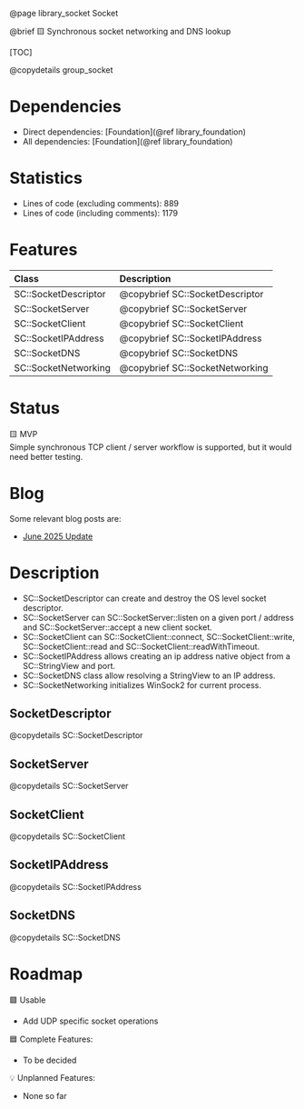@page library_socket Socket

@brief 🟨 Synchronous socket networking and DNS lookup

[TOC]

@copydetails group_socket

# Dependencies
- Direct dependencies: [Foundation](@ref library_foundation)
- All dependencies: [Foundation](@ref library_foundation)

# Statistics
- Lines of code (excluding comments): 889
- Lines of code (including comments): 1179

# Features
| Class                     | Description
|:--------------------------|:----------------------------------|
| SC::SocketDescriptor      | @copybrief SC::SocketDescriptor   |
| SC::SocketServer          | @copybrief SC::SocketServer       |
| SC::SocketClient          | @copybrief SC::SocketClient       |
| SC::SocketIPAddress       | @copybrief SC::SocketIPAddress    |
| SC::SocketDNS             | @copybrief SC::SocketDNS          |
| SC::SocketNetworking      | @copybrief SC::SocketNetworking   |

# Status

🟨 MVP  
Simple synchronous TCP client / server workflow is supported, but it would need better testing.  

# Blog

Some relevant blog posts are:

- [June 2025 Update](https://pagghiu.github.io/site/blog/2025-06-30-SaneCppLibrariesUpdate.html)

# Description
- SC::SocketDescriptor can create and destroy the OS level socket descriptor.
- SC::SocketServer can SC::SocketServer::listen on a given port / address and SC::SocketServer::accept a new client socket.
- SC::SocketClient can SC::SocketClient::connect, SC::SocketClient::write, SC::SocketClient::read and SC::SocketClient::readWithTimeout.
- SC::SocketIPAddress allows creating an ip address native object from a SC::StringView and port.
- SC::SocketDNS class allow resolving a StringView to an IP address.
- SC::SocketNetworking initializes WinSock2 for current process.

## SocketDescriptor

@copydetails SC::SocketDescriptor 

## SocketServer

@copydetails SC::SocketServer 

## SocketClient

@copydetails SC::SocketClient 

## SocketIPAddress

@copydetails SC::SocketIPAddress 

## SocketDNS

@copydetails SC::SocketDNS

# Roadmap

🟩 Usable
- Add UDP specific socket operations

🟦 Complete Features:
- To be decided

💡 Unplanned Features:
- None so far
